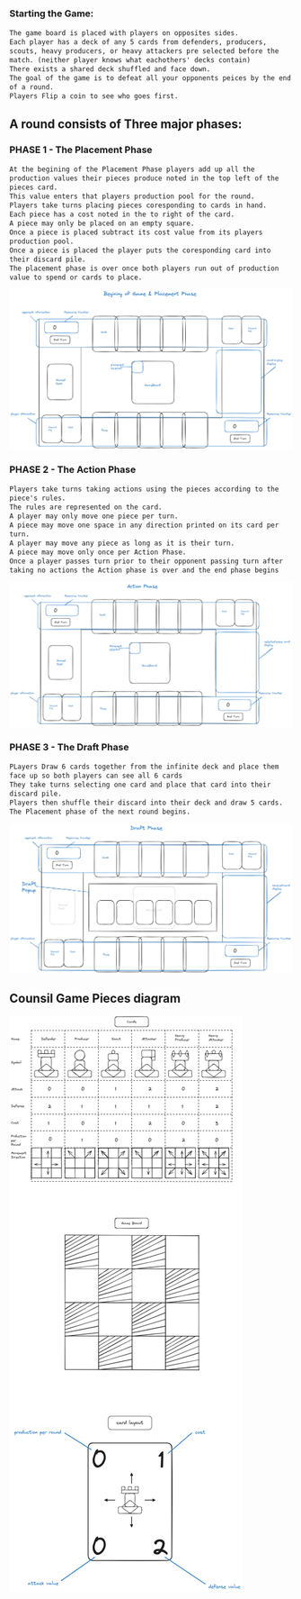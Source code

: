 ### Starting the Game:
    
    The game board is placed with players on opposites sides.
    Each player has a deck of any 5 cards from defenders, producers, scouts, heavy producers, or heavy attackers pre selected before the match. (neither player knows what eachothers' decks contain)
    There exists a shared deck shuffled and face down.
    The goal of the game is to defeat all your opponents peices by the end of a round.
    Players Flip a coin to see who goes first.

## A round consists of Three major phases:
    
### PHASE 1 - The Placement Phase

    At the begining of the Placement Phase players add up all the production values their pieces produce noted in the top left of the pieces card.
    This value enters that players production pool for the round.
    Players take turns placing pieces coresponding to cards in hand.
    Each piece has a cost noted in the to right of the card.
    A piece may only be placed on an empty square.
    Once a piece is placed subtract its cost value from its players production pool.
    Once a piece is placed the player puts the coresponding card into their discard pile.
    The placement phase is over once both players run out of production value to spend or cards to place.

![counsil diagram](docs/counsil-beginingphase-placementphase-ui-mockup.excalidraw.png)


### PHASE 2 - The Action Phase
    
    Players take turns taking actions using the pieces according to the piece's rules.
    The rules are represented on the card.
    A player may only move one piece per turn.
    A piece may move one space in any direction printed on its card per turn.
    A player may move any piece as long as it is their turn.
    A piece may move only once per Action Phase.
    Once a player passes turn prior to their opponent passing turn after taking no actions the Action phase is over and the end phase begins

![counsil diagram](docs/counsil-actionphase-ui-mockup.excalidraw.png)


### PHASE 3 - The Draft Phase

    PLayers Draw 6 cards together from the infinite deck and place them face up so both players can see all 6 cards
    They take turns selecting one card and place that card into their discard pile.
    Players then shuffle their discard into their deck and draw 5 cards.
    The Placement phase of the next round begins.

![counsil diagram](docs/counsil-draftphase-ui-mockup.excalidraw.png)
   
## Counsil Game Pieces diagram
![counsil diagram](docs/cousil-diagram.excalidraw.png)